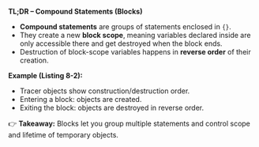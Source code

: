 **TL;DR – Compound Statements (Blocks)**  

- **Compound statements** are groups of statements enclosed in `{}`.  
- They create a new **block scope**, meaning variables declared inside are only accessible there and get destroyed when the block ends.  
- Destruction of block-scope variables happens in **reverse order** of their creation.  

**Example (Listing 8-2):**  
- Tracer objects show construction/destruction order.  
- Entering a block: objects are created.  
- Exiting the block: objects are destroyed in reverse order.  

👉 **Takeaway:** Blocks let you group multiple statements and control scope and lifetime of temporary objects.
